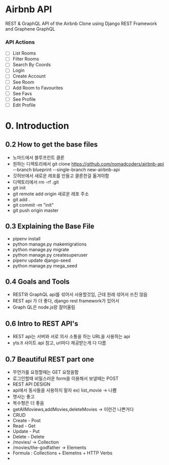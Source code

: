 # Airbnb API

REST & GraphQL API of the Airbnb Clone using Django REST Framework and Graphene GraphQL

### API Actions

-   [ ] List Rooms
-   [ ] Filter Rooms
-   [ ] Search By Coords
-   [ ] Login
-   [ ] Create Account
-   [ ] See Room
-   [ ] Add Room to Favourites
-   [ ] See Favs
-   [ ] See Profile
-   [ ] Edit Profile

# 0. Introduction

## 0.2 How to get the base files

-   노마드에서 블루프린트 클론
-   원하는 디렉토리에서 git clone https://github.com/nomadcoders/airbnb-api --branch blueprint --single-branch new-airbnb-api
-   깃허브에서 새로운 레포를 만들고 클론한걸 옮겨야함
-   디렉토리에서 rm -rf .git
-   git init
-   git remote add origin 새로운 레포 주소
-   git add .
-   git commit -m "init"
-   git push origin master

## 0.3 Explaining the Base File

-   pipenv install
-   python manage.py makemigrations
-   python manage.py migrate
-   python manage.py createsuperuser
-   pipenv update django-seed
-   python manage.py mega_seed

## 0.4 Goals and Tools

-   REST와 GraphQL api를 섞어서 사용할것임, 근데 원래 섞어서 쓰진 않음
-   REST api 가 더 좋다, django rest framework가 있어서
-   Graph QL은 node.js랑 잘어울림

## 0.6 Intro to REST API's

-   REST api는 서버와 서로 의사 소통을 하는 URL을 사용하는 api
-   yts.lt 사이트 api 참고, url마다 제공받는게 다 다름

## 0.7 Beautiful REST part one

-   무언가를 요청할때는 GET 요청을함
-   로그인할때 비밀스러운 form을 이용해서 보낼때는 POST
-   REST API DESIGN
-   api에서 동사들을 사용하지 말자 ex) list_movie -> 나쁨
-   명사는 좋고
-   복수형은 더 좋음
-   getAllMoviews,addMovies,deleteMovies -> 이런건 나쁜거다
-   CRUD
-   Create - Post
-   Read - Get
-   Update - Put
-   Delete - Delete
-   /movies/ -> Collection
-   /movies/the-godfather -> Elements
-   Formula : Collections + Elemetns + HTTP Verbs
-

